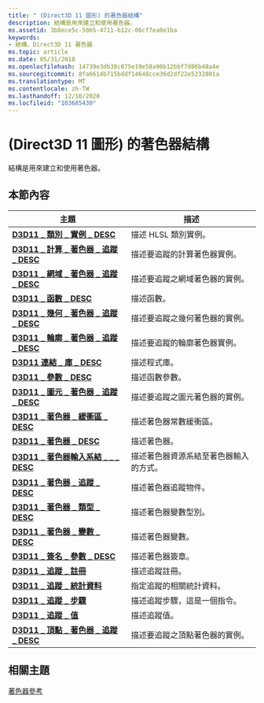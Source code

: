 ```yaml
---
title: " (Direct3D 11 圖形) 的著色器結構"
description: 結構是用來建立和使用著色器。
ms.assetid: 3b8ece5c-5065-4711-b12c-06cf7ea0e1ba
keywords:
- 結構，Direct3D 11 著色器
ms.topic: article
ms.date: 05/31/2018
ms.openlocfilehash: 14739e3db38c075e19e58a90b12bbf7d06b48a4e
ms.sourcegitcommit: 8fa6614b715bddf14648cce36d2df22e5232801a
ms.translationtype: MT
ms.contentlocale: zh-TW
ms.lasthandoff: 12/10/2020
ms.locfileid: "103685430"
---
```

# <a name="shader-structures-direct3d-11-graphics"></a> (Direct3D 11 圖形) 的著色器結構

結構是用來建立和使用著色器。


## <a name="in-this-section"></a>本節內容



| 主題                                                                                       | 描述                                                            |
|---------------------------------------------------------------------------------------------|------------------------------------------------------------------------|
| [**D3D11 \_ 類別 \_ 實例 \_ DESC**](/windows/desktop/api/D3D11/ns-d3d11-d3d11_class_instance_desc)<br/>                | 描述 HLSL 類別實例。<br/>                           |
| [**D3D11 \_ 計算 \_ 著色器 \_ 追蹤 \_ DESC**](/windows/desktop/api/D3D11ShaderTracing/ns-d3d11shadertracing-d3d11_compute_shader_trace_desc)<br/>   | 描述要追蹤的計算著色器實例。<br/>         |
| [**D3D11 \_ 網域 \_ 著色器 \_ 追蹤 \_ DESC**](/windows/desktop/api/D3D11ShaderTracing/ns-d3d11shadertracing-d3d11_domain_shader_trace_desc)<br/>     | 描述要追蹤之網域著色器的實例。<br/>          |
| [**D3D11 \_ 函數 \_ DESC**](/windows/desktop/api/D3D11Shader/ns-d3d11shader-d3d11_function_desc)<br/>                             | 描述函數。<br/>                                       |
| [**D3D11 \_ 幾何 \_ 著色器 \_ 追蹤 \_ DESC**](/windows/desktop/api/D3D11ShaderTracing/ns-d3d11shadertracing-d3d11_geometry_shader_trace_desc)<br/> | 描述要追蹤之幾何著色器的實例。<br/>        |
| [**D3D11 \_ 輪廓 \_ 著色器 \_ 追蹤 \_ DESC**](/windows/desktop/api/D3D11ShaderTracing/ns-d3d11shadertracing-d3d11_hull_shader_trace_desc)<br/>         | 描述要追蹤的輪廓著色器實例。<br/>            |
| [**D3D11 連結 \_ 庫 \_ DESC**](/windows/desktop/api/D3D11Shader/ns-d3d11shader-d3d11_library_desc)<br/>                               | 描述程式庫。<br/>                                        |
| [**D3D11 \_ 參數 \_ DESC**](/windows/desktop/api/D3D11Shader/ns-d3d11shader-d3d11_parameter_desc)<br/>                           | 描述函數參數。 <br/>                            |
| [**D3D11 \_ 圖元 \_ 著色器 \_ 追蹤 \_ DESC**](/windows/desktop/api/D3D11ShaderTracing/ns-d3d11shadertracing-d3d11_pixel_shader_trace_desc)<br/>       | 描述要追蹤之圖元著色器的實例。<br/>           |
| [**D3D11 \_ 著色器 \_ 緩衝區 \_ DESC**](/windows/desktop/api/D3D11Shader/ns-d3d11shader-d3d11_shader_buffer_desc)<br/>                  | 描述著色器常數緩衝區。<br/>                         |
| [**D3D11 \_ 著色器 \_ DESC**](/windows/desktop/api/D3D11Shader/ns-d3d11shader-d3d11_shader_desc)<br/>                                 | 描述著色器。<br/>                                         |
| [**D3D11 \_ 著色器輸入系結 \_ \_ \_ DESC**](/windows/desktop/api/D3D11Shader/ns-d3d11shader-d3d11_shader_input_bind_desc)<br/>         | 描述著色器資源系結至著色器輸入的方式。<br/> |
| [**D3D11 \_ 著色器 \_ 追蹤 \_ DESC**](/windows/desktop/api/D3D11ShaderTracing/ns-d3d11shadertracing-d3d11_shader_trace_desc)<br/>                    | 描述著色器追蹤物件。<br/>                            |
| [**D3D11 \_ 著色器 \_ 類型 \_ DESC**](/windows/desktop/api/D3D11Shader/ns-d3d11shader-d3d11_shader_type_desc)<br/>                      | 描述著色器變數型別。<br/>                           |
| [**D3D11 \_ 著色器 \_ 變數 \_ DESC**](/windows/desktop/api/D3D11Shader/ns-d3d11shader-d3d11_shader_variable_desc)<br/>              | 描述著色器變數。<br/>                                |
| [**D3D11 \_ 簽名 \_ 參數 \_ DESC**](/windows/desktop/api/D3D11Shader/ns-d3d11shader-d3d11_signature_parameter_desc)<br/>      | 描述著色器簽章。<br/>                               |
| [**D3D11 \_ 追蹤 \_ 註冊**](/windows/desktop/api/D3D11ShaderTracing/ns-d3d11shadertracing-d3d11_trace_register)<br/>                           | 描述追蹤註冊。<br/>                                 |
| [**D3D11 \_ 追蹤 \_ 統計資料**](/windows/desktop/api/D3D11ShaderTracing/ns-d3d11shadertracing-d3d11_trace_stats)<br/>                                 | 指定追蹤的相關統計資料。<br/>                         |
| [**D3D11 \_ 追蹤 \_ 步驟**](/windows/desktop/api/D3D11ShaderTracing/ns-d3d11shadertracing-d3d11_trace_step)<br/>                                   | 描述追蹤步驟，這是一個指令。<br/>            |
| [**D3D11 \_ 追蹤 \_ 值**](/windows/desktop/api/D3D11ShaderTracing/ns-d3d11shadertracing-d3d11_trace_value)<br/>                                 | 描述追蹤值。<br/>                                    |
| [**D3D11 \_ 頂點 \_ 著色器 \_ 追蹤 \_ DESC**](/windows/desktop/api/D3D11ShaderTracing/ns-d3d11shadertracing-d3d11_vertex_shader_trace_desc)<br/>     | 描述要追蹤之頂點著色器的實例。<br/>          |



 

## <a name="related-topics"></a>相關主題

<dl> <dt>

[著色器參考](d3d11-graphics-reference-d3d11-shader.md)
</dt> </dl>

 

 





